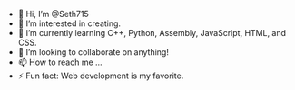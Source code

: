- 👋 Hi, I’m @Seth715
- 👀 I’m interested in creating.
- 🌱 I’m currently learning C++, Python, Assembly, JavaScript, HTML, and CSS.
- 💞️ I’m looking to collaborate on anything!
- 📫 How to reach me ...
- ⚡ Fun fact: Web development is my favorite.

<!---
Seth715/Seth715 is a ✨ special ✨ repository because its `README.md` (this file) appears on your GitHub profile.
You can click the Preview link to take a look at your changes.
--->

